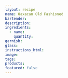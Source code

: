 ```yaml
---
layout: recipe
name: Oaxacan Old Fashioned
bartender:
description:
ingredients:
  - name:
    quantity:
garnish:
glass:
instructions_html:
image:
tags:
products:
featured: false
---
```


